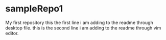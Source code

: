 # sampleRepo1
My first repository
this the first line i am adding to the readme through desktop file.
this is the second line i am adding to the readme through vim editor.

